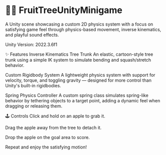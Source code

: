 # 🍎🌳 FruitTreeUnityMinigame

A Unity scene showcasing a custom 2D physics system with a focus on satisfying game feel through physics-based movement, inverse kinematics, and playful sound effects.

Unity Version: 2022.3.6f1

✨ Features
Inverse Kinematics Tree Trunk
An elastic, cartoon-style tree trunk using a simple IK system to simulate bending and squash/stretch behavior.

Custom Rigidbody System
A lightweight physics system with support for velocity, torque, and toggling gravity — designed for more control than Unity's built-in rigidbodies.

Spring Physics Controller
A custom spring class simulates spring-like behavior by tethering objects to a target point, adding a dynamic feel when dragging or releasing them.

🕹️ Controls
Click and hold on an apple to grab it.

Drag the apple away from the tree to detach it.

Drop the apple on the goal area to score.

Repeat and enjoy the satisfying motion!
